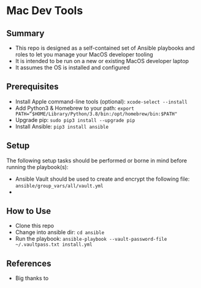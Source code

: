 # Mac Dev Tools

## Summary

- This repo is designed as a self-contained set of Ansible playbooks and roles to let you manage your MacOS developer tooling
- It is intended to be run on a new or existing MacOS developer laptop
- It assumes the OS is installed and configured

## Prerequisites

- Install Apple command-line tools (optional): `xcode-select --install`
- Add Python3 & Homebrew to your path: `export PATH=“$HOME/Library/Python/3.8/bin:/opt/homebrew/bin:$PATH"`
- Upgrade pip: `sudo pip3 install --upgrade pip`
- Install Ansible: `pip3 install ansible`

## Setup

The following setup tasks should be performed or borne in mind before running the playbook(s):

- Ansible Vault should be used to create and encrypt the following file: `ansible/group_vars/all/vault.yml`
- 

## How to Use

- Clone this repo
- Change into ansible dir: `cd ansible`
- Run the playbook: `ansible-playbook --vault-password-file ~/.vaultpass.txt install.yml`

## References

- Big thanks to 